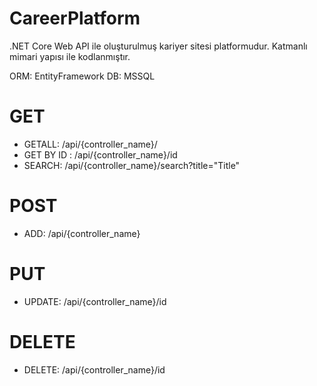 # CareerPlatform
 .NET Core Web API ile oluşturulmuş kariyer sitesi platformudur. Katmanlı mimari yapısı ile kodlanmıştır. 
 
 ORM: EntityFramework
 DB: MSSQL

# GET
* GETALL: /api/{controller_name}/
* GET BY ID : /api/{controller_name}/id
* SEARCH: /api/{controller_name}/search?title="Title"


# POST
* ADD: /api/{controller_name}

# PUT
* UPDATE: /api/{controller_name}/id

# DELETE
* DELETE: /api/{controller_name}/id
